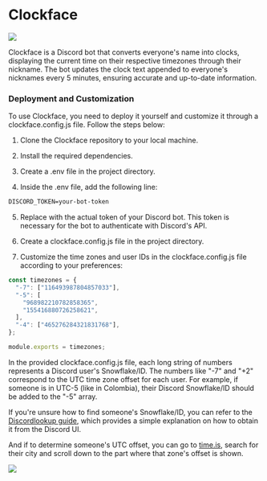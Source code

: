 # Clockface

<img src="https://i.imgur.com/LKITHzs.png">

Clockface is a Discord bot that converts everyone's name into clocks, displaying the current time on their respective timezones through their nickname. The bot updates the clock text appended to everyone's nicknames every 5 minutes, ensuring accurate and up-to-date information.

### Deployment and Customization

To use Clockface, you need to deploy it yourself and customize it through a clockface.config.js file. Follow the steps below:

1. Clone the Clockface repository to your local machine.

2. Install the required dependencies.

3. Create a .env file in the project directory.

4. Inside the .env file, add the following line:

```txt
DISCORD_TOKEN=your-bot-token
```
5. Replace <your-bot-token> with the actual token of your Discord bot. This token is necessary for the bot to authenticate with Discord's API.

6. Create a clockface.config.js file in the project directory.

7. Customize the time zones and user IDs in the clockface.config.js file according to your preferences:

```js
const timezones = {
  "-7": ["116493987804857033"],
  "-5": [
    "968982210782858365",
    "155416880726258621",
  ],
  "-4": ["465276284321831768"],
};

module.exports = timezones;
```

In the provided clockface.config.js file, each long string of numbers represents a Discord user's Snowflake/ID. The numbers like "-7" and "+2" correspond to the UTC time zone offset for each user. For example, if someone is in UTC-5 (like in Colombia), their Discord Snowflake/ID should be added to the "-5" array.

If you're unsure how to find someone's Snowflake/ID, you can refer to the [Discordlookup guide](https://discordlookup.com/help#what-is-a-snowflake-and-how-do-i-find-one), which provides a simple explanation on how to obtain it from the Discord UI.

And if to determine someone's UTC offset, you can go to [time.is](https://time.is), search for their city and scroll down to the part where that zone's offset is shown.

<img src="https://i.imgur.com/ib5MZYK.png">